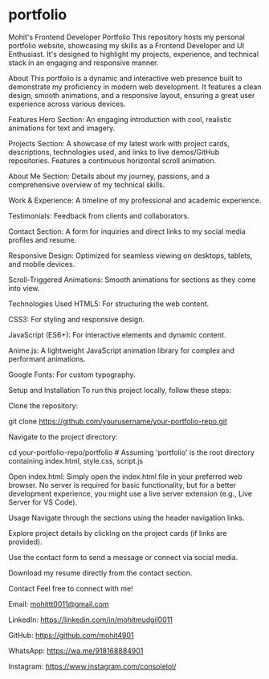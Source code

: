 # portfolio
Mohit's Frontend Developer Portfolio
This repository hosts my personal portfolio website, showcasing my skills as a Frontend Developer and UI Enthusiast. It's designed to highlight my projects, experience, and technical stack in an engaging and responsive manner.


About
This portfolio is a dynamic and interactive web presence built to demonstrate my proficiency in modern web development. It features a clean design, smooth animations, and a responsive layout, ensuring a great user experience across various devices.

Features
Hero Section: An engaging introduction with cool, realistic animations for text and imagery.

Projects Section: A showcase of my latest work with project cards, descriptions, technologies used, and links to live demos/GitHub repositories. Features a continuous horizontal scroll animation.

About Me Section: Details about my journey, passions, and a comprehensive overview of my technical skills.

Work & Experience: A timeline of my professional and academic experience.

Testimonials: Feedback from clients and collaborators.

Contact Section: A form for inquiries and direct links to my social media profiles and resume.

Responsive Design: Optimized for seamless viewing on desktops, tablets, and mobile devices.

Scroll-Triggered Animations: Smooth animations for sections as they come into view.

Technologies Used
HTML5: For structuring the web content.

CSS3: For styling and responsive design.

JavaScript (ES6+): For interactive elements and dynamic content.

Anime.js: A lightweight JavaScript animation library for complex and performant animations.

Google Fonts: For custom typography.

Setup and Installation
To run this project locally, follow these steps:

Clone the repository:

git clone https://github.com/yourusername/your-portfolio-repo.git

Navigate to the project directory:

cd your-portfolio-repo/portfolio # Assuming 'portfolio' is the root directory containing index.html, style.css, script.js

Open index.html:
Simply open the index.html file in your preferred web browser. No server is required for basic functionality, but for a better development experience, you might use a live server extension (e.g., Live Server for VS Code).

Usage
Navigate through the sections using the header navigation links.

Explore project details by clicking on the project cards (if links are provided).

Use the contact form to send a message or connect via social media.

Download my resume directly from the contact section.

Contact
Feel free to connect with me!

Email: mohittt0011@gmail.com

LinkedIn: https://linkedin.com/in/mohitmudgil0011

GitHub: https://github.com/mohit4901

WhatsApp: https://wa.me/918168884901

Instagram: https://www.instagram.com/consolelol/
